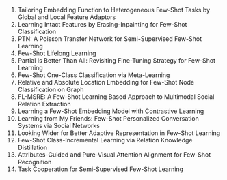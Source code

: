 1. Tailoring Embedding Function to Heterogeneous Few-Shot Tasks by Global and Local Feature Adaptors 
2. Learning Intact Features by Erasing-Inpainting for Few-Shot Classification
3.  PTN: A Poisson Transfer Network for Semi-Supervised Few-Shot Learning
4. Few-Shot Lifelong Learning
5. Partial Is Better Than All: Revisiting Fine-Tuning Strategy for Few-Shot Learning
6.  Few-Shot One-Class Classification via Meta-Learning
7. Relative and Absolute Location Embedding for Few-Shot Node Classification on Graph
8. FL-MSRE: A Few-Shot Learning Based Approach to Multimodal Social Relation Extraction
9. Learning a Few-Shot Embedding Model with Contrastive Learning
10. Learning from My Friends: Few-Shot Personalized Conversation Systems via Social Networks
11. Looking Wider for Better Adaptive Representation in Few-Shot Learning
12. Few-Shot Class-Incremental Learning via Relation Knowledge Distillation
13. Attributes-Guided and Pure-Visual Attention Alignment for Few-Shot Recognition
14. Task Cooperation for Semi-Supervised Few-Shot Learning